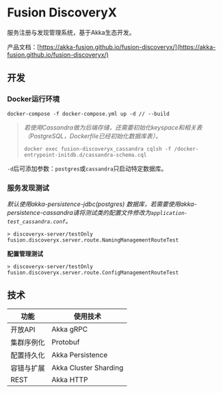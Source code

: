 # Fusion DiscoveryX

服务注册与发现管理系统，基于Akka生态开发。

产品文档：[https://akka-fusion.github.io/fusion-discoveryx/](https://akka-fusion.github.io/fusion-discoveryx/)

## 开发

### Docker运行环境

```shell script
docker-compose -f docker-compose.yml up -d // --build
```

> *若使用Cassandra做为后端存储，还需要初始化keyspace和相关表（PostgreSQL，Dockerfile已经初始化数据库表）。*
> 
> ```shell script
> docker exec fusion-discoveryx_cassandra cqlsh -f /docker-entrypoint-initdb.d/cassandra-schema.cql
> ```

`-d`后可添加参数：`postgres`或`cassandra`只启动特定数据库。

### 服务发现测试

*默认使用akka-persistence-jdbc(postgres) 数据库，若需要使用akka-persistence-cassandra请将测试类的配置文件修改为`application-test_cassandra.conf`。*

```sbtshell
> discoveryx-server/testOnly fusion.discoveryx.server.route.NamingManagementRouteTest
```

**配置管理测试**

```sbtshell
> discoveryx-server/testOnly fusion.discoveryx.server.route.ConfigManagementRouteTest
```

## 技术

| 功能       | 使用技术              |
| ---------- | --------------------- |
| 开放API    | Akka gRPC             |
| 集群序例化 | Protobuf              |
| 配置持久化 | Akka Persistence      |
| 容错与扩展 | Akka Cluster Sharding |
| REST       | Akka HTTP             |

